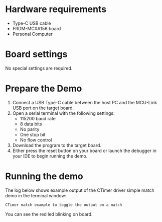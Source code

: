 Hardware requirements
=====================
- Type-C USB cable
- FRDM-MCXA156 board
- Personal Computer

Board settings
============
No special settings are required.

Prepare the Demo
===============
1.  Connect a USB Type-C cable between the host PC and the MCU-Link USB port on the target board.
2.  Open a serial terminal with the following settings:
    - 115200 baud rate
    - 8 data bits
    - No parity
    - One stop bit
    - No flow control
3.  Download the program to the target board.
4.  Either press the reset button on your board or launch the debugger in your IDE to begin running the demo.

Running the demo
================
The log below shows example output of the CTimer driver simple match demo in the terminal window:
~~~~~~~~~~~~~~~~~~~~~~~~~~~~~~~~~~~
CTimer match example to toggle the output on a match
~~~~~~~~~~~~~~~~~~~~~~~~~~~~~~~~~~~

You can see the red led blinking on board.
